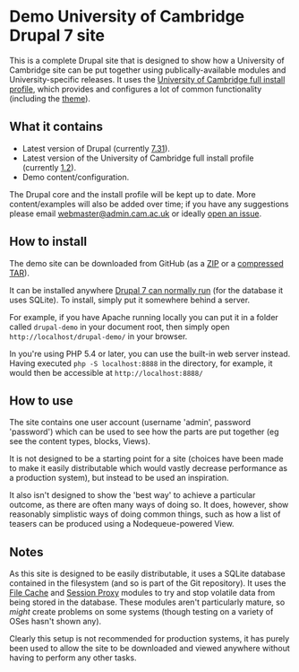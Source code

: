 Demo University of Cambridge Drupal 7 site
==========================================

This is a complete Drupal site that is designed to show how a University of Cambridge site can be put together using publically-available modules and University-specific releases. It uses the [University of Cambridge full install profile](https://github.com/misd-service-development/drupal-cambridge-profile), which provides and configures a lot of common functionality (including the [theme](https://github.com/misd-service-development/drupal-cambridge-theme)).

What it contains
----------------

- Latest version of Drupal (currently [7.31](https://www.drupal.org/drupal-7.31-release-notes)).
- Latest version of the University of Cambridge full install profile (currently [1.2](https://github.com/misd-service-development/drupal-cambridge-profile/releases/tag/7.x-1.2-full)).
- Demo content/configuration.

The Drupal core and the install profile will be kept up to date. More content/examples will also be added over time; if you have any suggestions please email webmaster@admin.cam.ac.uk or ideally [open an issue](https://github.com/misd-service-development/drupal-cambridge-demo/issues).

How to install
--------------

The demo site can be downloaded from GitHub (as a [ZIP](https://github.com/misd-service-development/drupal-cambridge-demo/archive/master.zip) or a [compressed TAR](https://github.com/misd-service-development/drupal-cambridge-demo/archive/master.tar.gz)).

It can be installed anywhere [Drupal 7 can normally run](https://www.drupal.org/requirements) (for the database it uses SQLite). To install, simply put it somewhere behind a server.

For example, if you have Apache running locally you can put it in a folder called `drupal-demo` in your document root, then simply open `http://localhost/drupal-demo/` in your browser.

In you're using PHP 5.4 or later, you can use the built-in web server instead. Having executed `php -S localhost:8888` in the directory, for example, it would then be accessible at `http://localhost:8888/`

How to use
----------

The site contains one user account (username 'admin', password 'password') which can be used to see how the parts are put together (eg see the content types, blocks, Views).

It is not designed to be a starting point for a site (choices have been made to make it easily distributable which would vastly decrease performance as a production system), but instead to be used an inspiration.

It also isn't designed to show the 'best way' to achieve a particular outcome, as there are often many ways of doing so. It does, however, show reasonably simplistic ways of doing common things, such as how a list of teasers can be produced using a Nodequeue-powered View.

Notes
-----

As this site is designed to be easily distributable, it uses a SQLite database contained in the filesystem (and so is part of the Git repository). It uses the [File Cache](https://www.drupal.org/project/filecache) and [Session Proxy](https://www.drupal.org/project/session_proxy) modules to try and stop volatile data from being stored in the database. These modules aren't particularly mature, so *might* create problems on some systems (though testing on a variety of OSes hasn't shown any).

Clearly this setup is not recommended for production systems, it has purely been used to allow the site to be downloaded and viewed anywhere without having to perform any other tasks.
